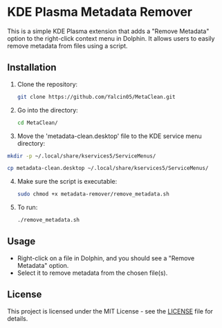 # KDE Plasma Metadata Remover

This is a simple KDE Plasma extension that adds a "Remove Metadata" option to the right-click context menu in Dolphin. It allows users to easily remove metadata from files using a script.

## Installation

1. Clone the repository:
   ```bash
   git clone https://github.com/Yalcin05/MetaClean.git
   ```
2. Go into the directory:
   ```bash
   cd MetaClean/
   ```

3. Move the 'metadata-clean.desktop' file to the KDE service menu directory:
 ```bash
mkdir -p ~/.local/share/kservices5/ServiceMenus/
```

 ```bash
cp metadata-clean.desktop ~/.local/share/kservices5/ServiceMenus/
```

4. Make sure the script is executable:
   ```bash
   sudo chmod +x metadata-remover/remove_metadata.sh
   ```
   
5. To run:
   ```bash
   ./remove_metadata.sh
   ```

## Usage

- Right-click on a file in Dolphin, and you should see a "Remove Metadata" option.
- Select it to remove metadata from the chosen file(s).

## License

This project is licensed under the MIT License - see the [LICENSE](LICENSE) file for details.
